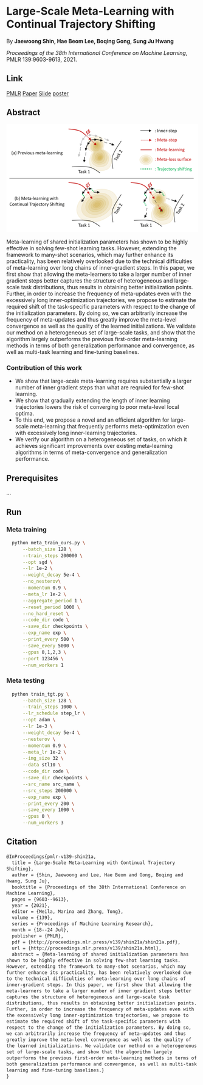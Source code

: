 # Large-Scale Meta-Learning with Continual Trajectory Shifting

By **Jaewoong Shin, Hae Beom Lee, Boqing Gong, Sung Ju Hwang**

*Proceedings of the 38th International Conference on Machine Learning*, PMLR 139:9603-9613, 2021.

## Link

[PMLR](http://proceedings.mlr.press/v139/shin21a.html)
[Paper](http://proceedings.mlr.press/v139/shin21a.pdf)
[Slide](figs/LSML_slide.pdf)
[poster](figs/LSML_poster.png)

## Abstract

![lsml_concept_small](figs/lsml_concept_small.png)

Meta-learning of shared initialization parameters has shown to be highly effective in solving few-shot learning tasks. However, extending the framework to many-shot scenarios, which may further enhance its practicality, has been relatively overlooked due to the technical difficulties of meta-learning over long chains of inner-gradient steps. In this paper, we first show that allowing the meta-learners to take a larger number of inner gradient steps better captures the structure of heterogeneous and large-scale task distributions, thus results in obtaining better initialization points. Further, in order to increase the frequency of meta-updates even with the excessively long inner-optimization trajectories, we propose to estimate the required shift of the task-specific parameters with respect to the change of the initialization parameters. By doing so, we can arbitrarily increase the frequency of meta-updates and thus greatly improve the meta-level convergence as well as the quality of the learned initializations. We validate our method on a heterogeneous set of large-scale tasks, and show that the algorithm largely outperforms the previous first-order meta-learning methods in terms of both generalization performance and convergence, as well as multi-task learning and fine-tuning baselines.

### Contribution of this work

- We show that large-scale meta-learning requires substantially a larger number of inner gradient steps than what are reqruied for few-shot learning.
- We show that gradually extending the length of inner learning trajectories lowers the risk of converging to poor meta-level local optima.
- To this end, we propose a novel and an efficient algorithm for large-scale meta-learning that frequently performs meta-optimization even with excessively long inner-learning trajectories.
- We verify our algorithm on a heterogeneous set of tasks, on which it achieves significant improvements over existing meta-learning algorithms in terms of meta-convergence and generalization performance.

## Prerequisites

…

## Run

### Meta training

```bash
  python meta_train_ours.py \
      --batch_size 128 \
      --train_steps 200000 \
      --opt sgd \
      --lr 1e-2 \
      --weight_decay 5e-4 \
      --no_nesterov\
      --momentum 0.9 \
      --meta_lr 1e-2 \
      --aggregate_period 1 \
      --reset_period 1000 \
      --no_hard_reset \
      --code_dir code \
      --save_dir checkpoints \
      --exp_name exp \
      --print_every 500 \
      --save_every 5000 \
      --gpus 0,1,2,3 \
      --port 123456 \
      --num_workers 1
```

### Meta testing

```bash
  python train_tgt.py \
      --batch_size 128 \
      --train_steps 1000 \
      --lr_schedule step_lr \
      --opt adam \
      --lr 1e-3 \
      --weight_decay 5e-4 \
      --nesterov \
      --momentum 0.9 \
      --meta_lr 1e-2 \
      --img_size 32 \
      --data stl10 \
      --code_dir code \
      --save_dir checkpoints \
      --src_name src_name \
      --src_steps 200000 \
      --exp_name exp \
      --print_every 200 \
      --save_every 1000 \
      --gpus 0 \
      --num_workers 3
```

## Citation

```text
@InProceedings{pmlr-v139-shin21a,
  title = {Large-Scale Meta-Learning with Continual Trajectory Shifting},
  author = {Shin, Jaewoong and Lee, Hae Beom and Gong, Boqing and Hwang, Sung Ju},
  booktitle = {Proceedings of the 38th International Conference on Machine Learning},
  pages = {9603--9613},
  year = {2021},
  editor = {Meila, Marina and Zhang, Tong},
  volume = {139},
  series = {Proceedings of Machine Learning Research},
  month = {18--24 Jul},
  publisher = {PMLR},
  pdf = {http://proceedings.mlr.press/v139/shin21a/shin21a.pdf},
  url = {http://proceedings.mlr.press/v139/shin21a.html},
  abstract = {Meta-learning of shared initialization parameters has shown to be highly effective in solving few-shot learning tasks. However, extending the framework to many-shot scenarios, which may further enhance its practicality, has been relatively overlooked due to the technical difficulties of meta-learning over long chains of inner-gradient steps. In this paper, we first show that allowing the meta-learners to take a larger number of inner gradient steps better captures the structure of heterogeneous and large-scale task distributions, thus results in obtaining better initialization points. Further, in order to increase the frequency of meta-updates even with the excessively long inner-optimization trajectories, we propose to estimate the required shift of the task-specific parameters with respect to the change of the initialization parameters. By doing so, we can arbitrarily increase the frequency of meta-updates and thus greatly improve the meta-level convergence as well as the quality of the learned initializations. We validate our method on a heterogeneous set of large-scale tasks, and show that the algorithm largely outperforms the previous first-order meta-learning methods in terms of both generalization performance and convergence, as well as multi-task learning and fine-tuning baselines.}
}
```
